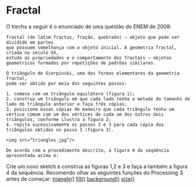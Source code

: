 # Fractal

O trecho a seguir é o enunciado de uma questão do ENEM de 2008:

```
fractal (do latim fractus, fração, quebrado) — objeto que pode ser dividido em partes 
que possuem semelhança com o objeto inicial. A geometria fractal, criada no século XX, 
estuda as propriedades e o comportamento dos fractais — objetos geométricos formados por repetições de padrões similares.
 
O triângulo de Sierpinski, uma das formas elementares da geometria fractal, 
pode ser obtido por meio dos seguintes passos:
 
1. comece com um triângulo equilátero (figura 1);
2. construa um triângulo em que cada lado tenha a metade do tamanho do lado do triângulo anterior e faça três cópias;
3. posicione essas cópias de maneira que cada triângulo tenha um vértice comum com um dos vértices de cada um dos outros dois triângulos, conforme ilustra a figura 2;
4. repita sucessivamente os passos 2 e 3 para cada cópia dos triângulos obtidos no passo 3 (figura 3).

<img src=“triangles.jpg”/>

De acordo com o procedimento descrito, a figura 4 da seqüência apresentada acima é:
```

Crie um novo sketch e construa as figuras 1,2 e 3 e faça a também a figura 4 da sequência. 
Recomendo olhar as seguintes funções do Processing 3 antes de começar:
[triangle()](https://processing.org/reference/triangle_.html)
[fill()](https://processing.org/reference/fill_.html)
[background()](https://processing.org/reference/background_.html)
[size()](https://processing.org/reference/size_.html)